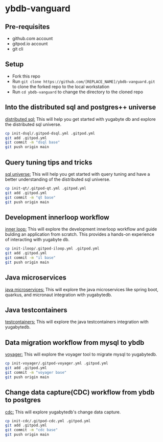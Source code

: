 # ybdb-vanguard

## Pre-requisites
- github.com account
- gitpod.io account
- git cli

## Setup
- Fork this repo
- Run `git clone https://github.com/[REPLACE_NAME]/ybdb-vanguard.git` to clone the forked repo to the local workstation
- Run `cd ybdb-vanguard` to change the directory to the cloned repo

## Into the distributed sql and postgres++ universe
[distributed sql:](init-dsql/README.md)
This will help you get started with yugabyte db and explore the distributed sql universe.

```bash
cp init-dsql/.gitpod-dsql.yml .gitpod.yml
git add .gitpod.yml
git commit -m "dsql base"
git push origin main

```

## Query tuning tips and tricks
[sql universe:](init-qt/README.md)
This will help you get started with query tuning and have a better understanding of the distributed sql universe.

```bash
cp init-qt/.gitpod-qt.yml .gitpod.yml
git add .gitpod.yml
git commit -m "qt base"
git push origin main

```

## Development innerloop workflow
[inner loop:](init-iloop/README.md)
This will explore the development innerloop workflow and guide bulding an application from scratch. This provides a hands-on experience of interacting with yugabyte db.

```bash
cp init-iloop/.gitpod-iloop.yml .gitpod.yml
git add .gitpod.yml
git commit -m "il base"
git push origin main

```

## Java microservices
[java microservices:](https://github.com/srinivasa-vasu/yb-ms-data)
This will explore the java microservices like spring boot, quarkus, and micronaut integration with yugabytedb.

## Java testcontainers
[testcontainers:](https://github.com/srinivasa-vasu/ybdb-boot-data)
This will explore the java testcontainers integration with yugabytedb.

## Data migration workflow from mysql to ybdb
[voyager:](init-voyager/README.md)
This will explore the voyager tool to migrate mysql to yugabytedb.

```bash
cp init-voyager/.gitpod-voyager.yml .gitpod.yml
git add .gitpod.yml
git commit -m "voyager base"
git push origin main

```

## Change data capture(CDC) workflow from ybdb to postgres
[cdc:](init-cdc/README.md)
This will explore yugabytedb's change data capture.

```bash
cp init-cdc/.gitpod-cdc.yml .gitpod.yml
git add .gitpod.yml
git commit -m "cdc base"
git push origin main

```
